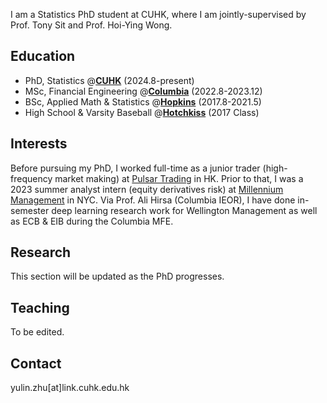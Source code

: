 I am a Statistics PhD student at CUHK, where I am jointly-supervised by Prof. Tony Sit and Prof. Hoi-Ying Wong. 

## Education 
- PhD, Statistics @[**CUHK**](https://www.cuhk.edu.hk/english/index.html) (2024.8-present)
- MSc, Financial Engineering @[**Columbia**](https://www.columbia.edu) (2022.8-2023.12)
- BSc, Applied Math & Statistics @[**Hopkins**](https://www.jhu.edu) (2017.8-2021.5)
- High School & Varsity Baseball @[**Hotchkiss**](https://www.hotchkiss.org/) (2017 Class)

## Interests
Before pursuing my PhD, I worked full-time as a junior trader (high-frequency market making) at [Pulsar Trading](https://www.pulsar.com) in HK. Prior to that, I was a 2023 summer analyst intern (equity derivatives risk) at [Millennium Management](https://www.mlp.com) in NYC. Via Prof. Ali Hirsa (Columbia IEOR), I have done in-semester deep learning research work for Wellington Management as well as ECB & EIB during the Columbia MFE. 

## Research 
This section will be updated as the PhD progresses. 

## Teaching
To be edited.

## Contact
yulin.zhu[at]link.cuhk.edu.hk
